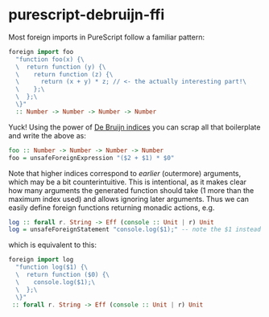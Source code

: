 # purescript-debruijn-ffi

Most foreign imports in PureScript follow a familiar pattern:

```haskell
foreign import foo
  "function foo(x) {\
  \  return function (y) {\
  \    return function (z) {\
  \      return (x + y) * z; // <- the actually interesting part!\
  \    };\
  \  };\
  \}"
  :: Number -> Number -> Number -> Number
```

Yuck! Using the power of [De Bruijn indices](http://en.wikipedia.org/wiki/De_Bruijn_index) you can scrap all that boilerplate and write the above as:

```haskell
foo :: Number -> Number -> Number -> Number
foo = unsafeForeignExpression "($2 + $1) * $0"
```

Note that higher indices correspond to *earlier* (outermore) arguments, which may be a bit counterintuitive. This is intentional, as it makes clear how many arguments the generated function should take (1 more than the maximum index used) and allows ignoring later arguments. Thus we can easily define foreign functions returning monadic actions, e.g.

```haskell
log :: forall r. String -> Eff (console :: Unit | r) Unit
log = unsafeForeignStatement "console.log($1);" -- note the $1 instead of $0
```

which is equivalent to this:

```haskell
foreign import log
  "function log($1) {\
  \  return function ($0) {\
  \    console.log($1);\
  \  };\
  \}"
 :: forall r. String -> Eff (console :: Unit | r) Unit
```